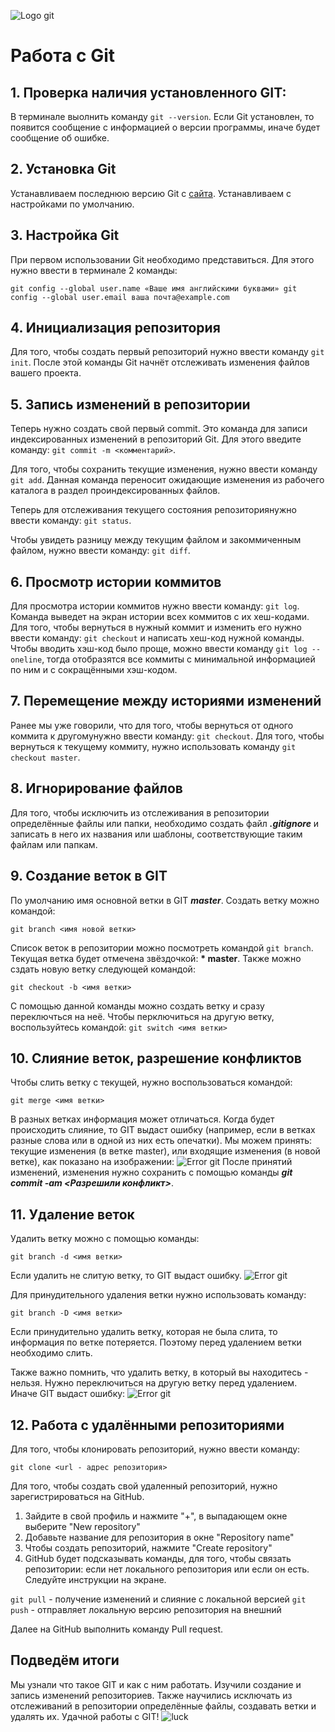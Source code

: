![Logo git]( git.jpeg)
# Работа с Git

## 1. Проверка наличия установленного GIT:
В терминале выолнить команду `git --version`.
Если Git установлен, то появится сообщение с информацией о версии программы, иначе будет сообщение об ошибке. 

## 2. Установка Git
Устанавливаем последнюю версию Git с [сайта]( https://git-scm.com/downloads). Устанавливаем с настройками по умолчанию. 


## 3. Настройка Git
При первом использовании Git необходимо представиться. Для этого нужно ввести в терминале 2 команды:
```
git config --global user.name «Ваше имя английскими буквами» git
config --global user.email ваша почта@example.com
```

## 4. Инициализация репозитория
Для того, чтобы создать первый репозиторий нужно ввести команду `git init`. После этой команды Git начнёт отслеживать изменения файлов вашего проекта. 

## 5. Запись изменений в репозитории

Теперь нужно создать свой первый commit. Это команда для записи индексированных изменений в репозиторий Git. Для этого введите команду: `git commit -m <комментарий>`. 

Для того, чтобы сохранить текущие изменения, нужно ввести команду `git add`. Данная команда переносит ожидающие изменения из рабочего каталога в раздел проиндексированных файлов.

Теперь для отслеживания текущего состояния репозиториянужно ввести команду: `git status`. 

Чтобы увидеть разницу между текущим файлом и закоммиченным файлом, нужно ввести команду: `git diff`.

## 6. Просмотр истории коммитов
Для просмотра истории коммитов нужно ввести команду: `git log`. Команда выведет на экран истории всех коммитов с их хеш-кодами. Для того, чтобы вернуться в нужный коммит и изменить его нужно ввести команду: `git checkout` и написать хеш-код нужной команды. Чтобы вводить хэш-код было проще, можно ввести команду `git log --oneline`, тогда отобразятся все коммиты с минимальной информацией по ним и с сокращёнными хэш-кодом. 


## 7. Перемещение между историями изменений

Ранее мы уже говорили, что для того, чтобы вернуться от одного коммита к другомунужно ввести команду: `git checkout`. Для того, чтобы вернуться к текущему коммиту, нужно использовать команду `git checkout master`. 

## 8. Игнорирование файлов
Для того, чтобы исключить из отслеживания в репозитории определённые файлы или папки, необходимо создать файл ***.gitignore*** и записать в него их названия или шаблоны, соответствующие таким файлам или папкам. 

## 9. Создание веток в GIT
По умолчанию имя основной ветки в GIT ***master***.
Создать ветку можно командой:
```
git branch <имя новой ветки>
```
Список веток в репозитории можно посмотреть командой `git branch`. 
Текущая ветка будет отмечена звёздочкой: **\* master**.
Также можно сздать новую ветку следующей командой: 
```
git checkout -b <имя ветки>
```
С помощью данной команды можно создать ветку и сразу переключться на неё. 
Чтобы перключиться на другую ветку, воспользуйтесь командой: `git switch <имя ветки>`

## 10. Слияние веток, разрешение конфликтов
Чтобы слить ветку с текущей, нужно воспользоваться командой: 
```
git merge <имя ветки>
```
В разных ветках информация может отличаться. Когда будет происходить слияние, то GIT выдаст ошибку (например, если в ветках разные слова или в одной из них есть опечатки). 
 Мы можем принять: текущие изменения (в ветке master), или входящие изменения (в новой ветке), как показано на изображении:
![Error git](git2.jpg)
После принятий изменений, изменения нужно сохранить с помощью команды ***git commit -am <Разрешили конфликт>***.

## 11. Удаление веток
Удалить ветку можно с помощью команды: 
```
git branch -d <имя ветки>
```
Если удалить не слитую ветку, то GIT выдаст ошибку.
![Error git](giteккщкbranch.jpg)

 Для принудительного удаления ветки нужно использовать команду:
```
git branch -D <имя ветки>
```
Если принудительно удалить ветку, которая не была слита, то информация по ветке потеряется. Поэтому перед удалением ветки необходимо слить.

Также важно помнить, что удалить ветку, в который вы находитесь - нельзя. Нужно переключиться на другую ветку перед удалением. Иначе GIT выдаст ошибку: 
![Error git](errordelete.jpg)

## 12. Работа с удалёнными репозиториями
Для того, чтобы клонировать репозиторий, нужно ввести команду:
```
git clone <url - адрес репозитория>
```
Для того, чтобы создать свой удаленный репозиторий, нужно зарегистрироваться на GitHub.
1. Зайдите в свой профиль и нажмите "+", в выпадающем окне выберите "New repository"
2. Добавьте название для репозитория в окне "Repository name"
3. Чтобы создать репозиторий, нажмите "Create repository"
4. GitHub будет подсказывать команды, для того, чтобы связать репозитории: если нет локального репозитория или если он есть. Следуйте инструкции на экране. 

`git pull` - получение изменений и слияние с локальной версией
`git push` - отправляет локальную версию репозитория на внешний

Далее на GitHub выполнить команду Pull request.

## Подведём итоги
Мы узнали что такое GIT и как с ним работать. Изучили создание и запись изменений репозиториев. Также научились исключать из отслеживаний в репозитории определённые файлы, создавать ветки и удалять их. Удачной работы с GIT!
![luck](T7shEfczCRc.jpg)

